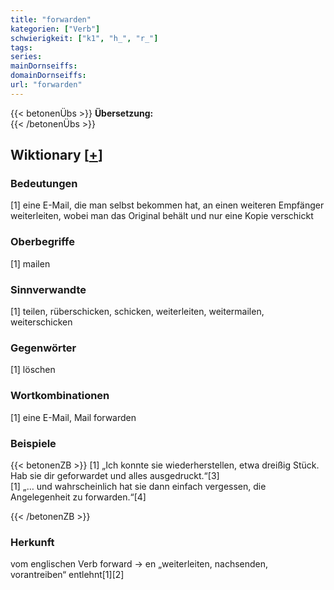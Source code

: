 ```yaml
---
title: "forwarden"
kategorien: ["Verb"]
schwierigkeit: ["k1", "h_", "r_"]
tags:
series:
mainDornseiffs:
domainDornseiffs:
url: "forwarden"
---
```


{{< betonenÜbs >}}
**Übersetzung:**  
{{< /betonenÜbs >}}

## Wiktionary [[+](https://de.wiktionary.org/wiki/forwarden)]

### Bedeutungen
[1] eine E-Mail, die man selbst bekommen hat, an einen weiteren Empfänger weiterleiten, wobei man das Original behält und nur eine Kopie verschickt  

### Oberbegriffe
[1] mailen  

### Sinnverwandte
[1] teilen, rüberschicken, schicken, weiterleiten, weitermailen, weiterschicken  

### Gegenwörter
[1] löschen  

### Wortkombinationen
[1] eine E-Mail, Mail forwarden  

### Beispiele
{{< betonenZB >}}
[1] „Ich konnte sie wiederherstellen, etwa dreißig Stück. Hab sie dir geforwardet und alles ausgedruckt.“[3]  
[1] „… und wahrscheinlich hat sie dann einfach vergessen, die Angelegenheit zu forwarden.“[4]  

{{< /betonenZB >}}
### Herkunft
vom englischen Verb forward → en „weiterleiten, nachsenden, vorantreiben“ entlehnt[1][2]  


